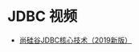 




# JDBC 视频

 * [尚硅谷JDBC核心技术（2019新版）](https://www.bilibili.com/video/av67955358/?spm_id_from=333.788.videocard.4)
 
